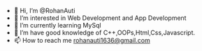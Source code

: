 - 👋 Hi, I’m @RohanAuti
- 👀 I’m interested in Web Development and App Development
- 🌱 I’m currently learning MySql 
- 💞️ I’m have good knowledge of C++,OOPs,Html,Css,Javascript.
- 📫 How to reach me rohanauti1636@gmail.com

<!---
RohanAuti/RohanAuti is a ✨ special ✨ repository because its `README.md` (this file) appears on your GitHub profile.
You can click the Preview link to take a look at your changes.
--->
